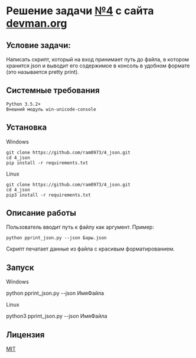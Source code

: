 # Решение задачи [№4](https://devman.org/challenges/4/) с сайта [devman.org](https://devman.org)

## Условие задачи:

Написать скрипт, который на вход принимает путь до файла, в котором 
хранится json и выводит его содержимое в консоль в удобном формате 
(это называется pretty print).

## Системные требования

```
Python 3.5.2+
Внешний модуль win-unicode-console
```

## Установка

Windows

```    
git clone https://github.com/ram0973/4_json.git
cd 4_json
pip install -r requirements.txt
```

Linux
```    
git clone https://github.com/ram0973/4_json.git
cd 4_json
pip3 install -r requirements.txt
```
    
## Описание работы
Пользователь вводит путь к файлу как аргумент.
Пример: 
```
python pprint_json.py --json Бары.json
```
Скрипт печатает данные из файла с красивым форматированием. 
    
## Запуск

Windows

python pprint_json.py --json ИмяФайла
 
Linux
 
python3 pprint_json.py --json ИмяФайла

## Лицензия

[MIT](http://opensource.org/licenses/MIT)